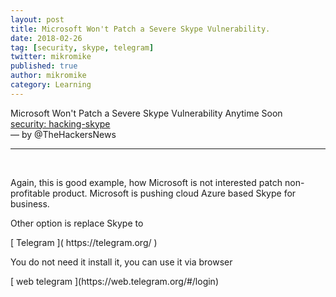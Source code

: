 ```yaml
---
layout: post
title: Microsoft Won't Patch a Severe Skype Vulnerability.
date: 2018-02-26
tag: [security, skype, telegram]
twitter: mikromike
published: true
author: mikromike
category: Learning
---
```

Microsoft Won't Patch a Severe Skype Vulnerability Anytime Soon <br>
[ security: hacking-skype ](https://thehackernews.com/2018/02/hacking-skype.html )
<br>  — by @TheHackersNews
<hr> <br>
<p>Again, this is good example, how Microsoft is not interested patch
non-profitable product. Microsoft is pushing cloud Azure based Skype for business.</p>
<p> Other option is replace Skype to  </p>
[ Telegram ]( https://telegram.org/ ) <br>
<p> You do not need it install it, you can use it via browser </p>
[ web telegram ](https://web.telegram.org/#/login)
